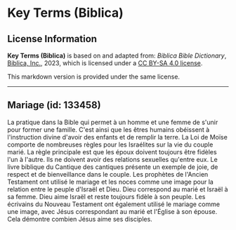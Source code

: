 # Key Terms (Biblica)

## License Information

**Key Terms (Biblica)** is based on and adapted from: _Biblica Bible Dictionary_, [Biblica, Inc.](https://www.biblica.com/), 2023, which is licensed under a [CC BY-SA 4.0 license](https://creativecommons.org/licenses/by-sa/4.0/legalcode.en).

This markdown version is provided under the same license.



--------------------------------

## Mariage (id: 133458)

La pratique dans la Bible qui permet à un homme et une femme de s'unir pour former une famille. C'est ainsi que les êtres humains obéissent à l'instruction divine d'avoir des enfants et de remplir la terre. La Loi de Moïse comporte de nombreuses règles pour les Israélites sur la vie du couple marié. La règle principale est que les époux doivent toujours être fidèles l'un à l'autre. Ils ne doivent avoir des relations sexuelles qu'entre eux. Le livre biblique du Cantique des cantiques présente un exemple de joie, de respect et de bienveillance dans le couple. Les prophètes de l'Ancien Testament ont utilisé le mariage et les noces comme une image pour la relation entre le peuple d'Israël et Dieu. Dieu correspond au marié et Israël à sa femme. Dieu aime Israël et reste toujours fidèle à son peuple. Les écrivains du Nouveau Testament ont également utilisé le mariage comme une image, avec Jésus correspondant au marié et l'Église à son épouse. Cela démontre combien Jésus aime ses disciples.


